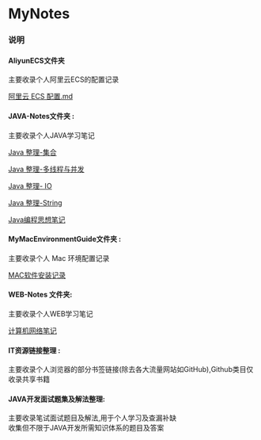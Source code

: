 # MyNotes
### 说明

#### AliyunECS文件夹
主要收录个人阿里云ECS的配置记录

[阿里云 ECS 配置.md](https://github.com/dragonAllen/MyNotes/blob/master/AliyunECS/%E9%98%BF%E9%87%8C%E4%BA%91%20ECS%20%E9%85%8D%E7%BD%AE.md)


#### JAVA-Notes文件夹 :
主要收录个人JAVA学习笔记

[Java 整理-集合](https://github.com/dragonAllen/MyNotes/blob/master/JAVA-Notes/Java-Collection/Java%20%E6%95%B4%E7%90%86-%E9%9B%86%E5%90%88.md)

[Java 整理-多线程与并发](https://github.com/dragonAllen/MyNotes/blob/master/JAVA-Notes/Java-Concurrent/Java%20%E6%95%B4%E7%90%86-%E5%A4%9A%E7%BA%BF%E7%A8%8B%E4%B8%8E%E5%B9%B6%E5%8F%91.md)

[Java 整理- IO](https://github.com/dragonAllen/MyNotes/blob/master/JAVA-Notes/Java-IO/Java%20%E6%95%B4%E7%90%86-%20IO.md)

[Java 整理-String](https://github.com/dragonAllen/MyNotes/blob/master/JAVA-Notes/Java-String/Java%20%E6%95%B4%E7%90%86-String.md)

[Java编程思想笔记](https://github.com/dragonAllen/MyNotes/blob/master/JAVA-Notes/Think%20in%20Java/Java%E7%BC%96%E7%A8%8B%E6%80%9D%E6%83%B3%E7%AC%94%E8%AE%B0.md)


#### MyMacEnvironmentGuide文件夹 : 
主要收录个人 Mac 环境配置记录

[MAC软件安装记录](https://github.com/dragonAllen/MyNotes/blob/master/MyMacEnvironmentGuide/MAC%E8%BD%AF%E4%BB%B6%E5%AE%89%E8%A3%85%E8%AE%B0%E5%BD%95.md)





#### WEB-Notes 文件夹:

主要收录个人WEB学习笔记

[计算机网络笔记](https://github.com/dragonAllen/MyNotes/blob/master/WEB-Notes/ComputerNetworking/%E8%AE%A1%E7%AE%97%E6%9C%BA%E7%BD%91%E7%BB%9C%E7%AC%94%E8%AE%B0.md)




#### IT资源链接整理 : 
主要收录个人浏览器的部分书签链接(除去各大流量网站如GitHub),Github类目仅收录共享书籍


#### JAVA开发面试题集及解法整理:
主要收录笔试面试题目及解法,用于个人学习及查漏补缺</br>
收集但不限于JAVA开发所需知识体系的题目及答案

